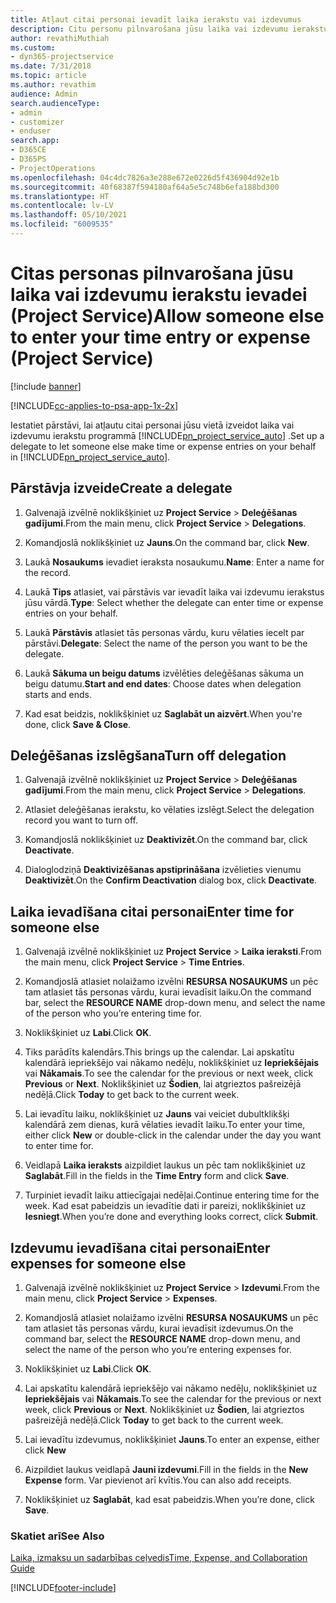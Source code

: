 ```yaml
---
title: Atļaut citai personai ievadīt laika ierakstu vai izdevumus
description: Citu personu pilnvarošana jūsu laika vai izdevumu ierakstu ievadei programmā Project Service
author: revathiMuthiah
ms.custom:
- dyn365-projectservice
ms.date: 7/31/2018
ms.topic: article
ms.author: revathim
audience: Admin
search.audienceType:
- admin
- customizer
- enduser
search.app:
- D365CE
- D365PS
- ProjectOperations
ms.openlocfilehash: 04c4dc7826a3e288e672e0226d5f436904d92e1b
ms.sourcegitcommit: 40f68387f594180af64a5e5c748b6efa188bd300
ms.translationtype: HT
ms.contentlocale: lv-LV
ms.lasthandoff: 05/10/2021
ms.locfileid: "6009535"
---
```

# <a name="allow-someone-else-to-enter-your-time-entry-or-expense-project-service"></a><span data-ttu-id="347c6-103">Citas personas pilnvarošana jūsu laika vai izdevumu ierakstu ievadei (Project Service)</span><span class="sxs-lookup"><span data-stu-id="347c6-103">Allow someone else to enter your time entry or expense (Project Service)</span></span>

[!include [banner](../includes/psa-now-project-operations.md)]

[!INCLUDE[cc-applies-to-psa-app-1x-2x](../includes/cc-applies-to-psa-app-1x-2x.md)]

<span data-ttu-id="347c6-104">Iestatiet pārstāvi, lai atļautu citai personai jūsu vietā izveidot laika vai izdevumu ierakstu programmā [!INCLUDE[pn_project_service_auto](../includes/pn-project-service-auto.md)] .</span><span class="sxs-lookup"><span data-stu-id="347c6-104">Set up a delegate to let someone else make time or expense entries on your behalf in [!INCLUDE[pn_project_service_auto](../includes/pn-project-service-auto.md)].</span></span>  
  
## <a name="create-a-delegate"></a><span data-ttu-id="347c6-105">Pārstāvja izveide</span><span class="sxs-lookup"><span data-stu-id="347c6-105">Create a delegate</span></span>  
  
1.  <span data-ttu-id="347c6-106">Galvenajā izvēlnē noklikšķiniet uz **Project Service** > **Deleģēšanas gadījumi**.</span><span class="sxs-lookup"><span data-stu-id="347c6-106">From the main menu, click **Project Service** > **Delegations**.</span></span>  
  
2.  <span data-ttu-id="347c6-107">Komandjoslā noklikšķiniet uz **Jauns**.</span><span class="sxs-lookup"><span data-stu-id="347c6-107">On the command bar, click **New**.</span></span>  
  
3. <span data-ttu-id="347c6-108">Laukā **Nosaukums** ievadiet ieraksta nosaukumu.</span><span class="sxs-lookup"><span data-stu-id="347c6-108">**Name**: Enter a name for the record.</span></span>  
  
4. <span data-ttu-id="347c6-109">Laukā **Tips** atlasiet, vai pārstāvis var ievadīt laika vai izdevumu ierakstus jūsu vārdā.</span><span class="sxs-lookup"><span data-stu-id="347c6-109">**Type**: Select whether the delegate can enter time or expense entries on your behalf.</span></span>  
  
5. <span data-ttu-id="347c6-110">Laukā **Pārstāvis** atlasiet tās personas vārdu, kuru vēlaties iecelt par pārstāvi.</span><span class="sxs-lookup"><span data-stu-id="347c6-110">**Delegate**: Select the name of the person you want to be the delegate.</span></span>  
  
6. <span data-ttu-id="347c6-111">Laukā **Sākuma un beigu datums** izvēlēties deleģēšanas sākuma un beigu datumu.</span><span class="sxs-lookup"><span data-stu-id="347c6-111">**Start and end dates**: Choose dates when delegation starts and ends.</span></span>  
  
7.  <span data-ttu-id="347c6-112">Kad esat beidzis, noklikšķiniet uz **Saglabāt un aizvērt**.</span><span class="sxs-lookup"><span data-stu-id="347c6-112">When you're done, click **Save & Close**.</span></span>  
  
## <a name="turn-off-delegation"></a><span data-ttu-id="347c6-113">Deleģēšanas izslēgšana</span><span class="sxs-lookup"><span data-stu-id="347c6-113">Turn off delegation</span></span>  
  
1.  <span data-ttu-id="347c6-114">Galvenajā izvēlnē noklikšķiniet uz **Project Service** > **Deleģēšanas gadījumi**.</span><span class="sxs-lookup"><span data-stu-id="347c6-114">From the main menu, click **Project Service** > **Delegations**.</span></span>  
  
2.  <span data-ttu-id="347c6-115">Atlasiet deleģēšanas ierakstu, ko vēlaties izslēgt.</span><span class="sxs-lookup"><span data-stu-id="347c6-115">Select the delegation record you want to turn off.</span></span>  
  
3.  <span data-ttu-id="347c6-116">Komandjoslā noklikšķiniet uz **Deaktivizēt**.</span><span class="sxs-lookup"><span data-stu-id="347c6-116">On the command bar, click **Deactivate**.</span></span>  
  
4.  <span data-ttu-id="347c6-117">Dialoglodziņā **Deaktivizēšanas apstiprināšana** izvēlieties vienumu **Deaktivizēt**.</span><span class="sxs-lookup"><span data-stu-id="347c6-117">On the **Confirm Deactivation** dialog box, click **Deactivate**.</span></span>  
  
## <a name="enter-time-for-someone-else"></a><span data-ttu-id="347c6-118">Laika ievadīšana citai personai</span><span class="sxs-lookup"><span data-stu-id="347c6-118">Enter time for someone else</span></span>  
  
1.  <span data-ttu-id="347c6-119">Galvenajā izvēlnē noklikšķiniet uz **Project Service** > **Laika ieraksti**.</span><span class="sxs-lookup"><span data-stu-id="347c6-119">From the main menu, click **Project Service** > **Time Entries**.</span></span>  
  
2.  <span data-ttu-id="347c6-120">Komandjoslā atlasiet nolaižamo izvēlni **RESURSA NOSAUKUMS** un pēc tam atlasiet tās personas vārdu, kurai ievadīsit laiku.</span><span class="sxs-lookup"><span data-stu-id="347c6-120">On the command bar, select the **RESOURCE NAME** drop-down menu, and select the name of the person who you’re entering time for.</span></span>  
  
3.  <span data-ttu-id="347c6-121">Noklikšķiniet uz **Labi**.</span><span class="sxs-lookup"><span data-stu-id="347c6-121">Click **OK**.</span></span>  
  
4.  <span data-ttu-id="347c6-122">Tiks parādīts kalendārs.</span><span class="sxs-lookup"><span data-stu-id="347c6-122">This brings up the calendar.</span></span> <span data-ttu-id="347c6-123">Lai apskatītu kalendārā iepriekšējo vai nākamo nedēļu, noklikšķiniet uz **Iepriekšējais** vai **Nākamais**.</span><span class="sxs-lookup"><span data-stu-id="347c6-123">To see the calendar for the previous or next week, click **Previous** or **Next**.</span></span> <span data-ttu-id="347c6-124">Noklikšķiniet uz **Šodien**, lai atgrieztos pašreizējā nedēļā.</span><span class="sxs-lookup"><span data-stu-id="347c6-124">Click **Today** to get back to the current week.</span></span>  
  
5.  <span data-ttu-id="347c6-125">Lai ievadītu laiku, noklikšķiniet uz **Jauns** vai veiciet dubultklikšķi kalendārā zem dienas, kurā vēlaties ievadīt laiku.</span><span class="sxs-lookup"><span data-stu-id="347c6-125">To enter your time, either click **New** or double-click in the calendar under the day you want to enter time for.</span></span>  
  
6.  <span data-ttu-id="347c6-126">Veidlapā **Laika ieraksts** aizpildiet laukus un pēc tam noklikšķiniet uz **Saglabāt**.</span><span class="sxs-lookup"><span data-stu-id="347c6-126">Fill in the fields in the **Time Entry** form and click **Save**.</span></span>  
  
7.  <span data-ttu-id="347c6-127">Turpiniet ievadīt laiku attiecīgajai nedēļai.</span><span class="sxs-lookup"><span data-stu-id="347c6-127">Continue entering time for the week.</span></span> <span data-ttu-id="347c6-128">Kad esat pabeidzis un ievadītie dati ir pareizi, noklikšķiniet uz **Iesniegt**.</span><span class="sxs-lookup"><span data-stu-id="347c6-128">When you’re done and everything looks correct, click **Submit**.</span></span>  
  
## <a name="enter-expenses-for-someone-else"></a><span data-ttu-id="347c6-129">Izdevumu ievadīšana citai personai</span><span class="sxs-lookup"><span data-stu-id="347c6-129">Enter expenses for someone else</span></span>  
  
1.  <span data-ttu-id="347c6-130">Galvenajā izvēlnē noklikšķiniet uz **Project Service** > **Izdevumi**.</span><span class="sxs-lookup"><span data-stu-id="347c6-130">From the main menu, click **Project Service** > **Expenses**.</span></span>  
  
2.  <span data-ttu-id="347c6-131">Komandjoslā atlasiet nolaižamo izvēlni **RESURSA NOSAUKUMS** un pēc tam atlasiet tās personas vārdu, kurai ievadīsit izdevumus.</span><span class="sxs-lookup"><span data-stu-id="347c6-131">On the command bar, select the **RESOURCE NAME** drop-down menu, and select the name of the person who you’re entering expenses for.</span></span>  
  
3.  <span data-ttu-id="347c6-132">Noklikšķiniet uz **Labi**.</span><span class="sxs-lookup"><span data-stu-id="347c6-132">Click **OK**.</span></span>  
  
4.  <span data-ttu-id="347c6-133">Lai apskatītu kalendārā iepriekšējo vai nākamo nedēļu, noklikšķiniet uz **Iepriekšējais** vai **Nākamais**.</span><span class="sxs-lookup"><span data-stu-id="347c6-133">To see the calendar for the previous or next week, click **Previous** or **Next**.</span></span> <span data-ttu-id="347c6-134">Noklikšķiniet uz **Šodien**, lai atgrieztos pašreizējā nedēļā.</span><span class="sxs-lookup"><span data-stu-id="347c6-134">Click **Today** to get back to the current week.</span></span>  
  
5.  <span data-ttu-id="347c6-135">Lai ievadītu izdevumus, noklikšķiniet **Jauns**.</span><span class="sxs-lookup"><span data-stu-id="347c6-135">To enter an expense, either click **New**</span></span>  
  
6.  <span data-ttu-id="347c6-136">Aizpildiet laukus veidlapā **Jauni izdevumi**.</span><span class="sxs-lookup"><span data-stu-id="347c6-136">Fill in the fields in the **New Expense** form.</span></span> <span data-ttu-id="347c6-137">Var pievienot arī kvītis.</span><span class="sxs-lookup"><span data-stu-id="347c6-137">You can also add receipts.</span></span>  
  
7.  <span data-ttu-id="347c6-138">Noklikšķiniet uz **Saglabāt**, kad esat pabeidzis.</span><span class="sxs-lookup"><span data-stu-id="347c6-138">When you’re done, click **Save**.</span></span>  
  
### <a name="see-also"></a><span data-ttu-id="347c6-139">Skatiet arī</span><span class="sxs-lookup"><span data-stu-id="347c6-139">See Also</span></span>  
 [<span data-ttu-id="347c6-140">Laika, izmaksu un sadarbības ceļvedis</span><span class="sxs-lookup"><span data-stu-id="347c6-140">Time, Expense, and Collaboration Guide</span></span>](../psa/time-expense-collaboration-guide.md)


[!INCLUDE[footer-include](../includes/footer-banner.md)]